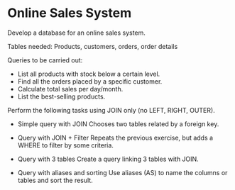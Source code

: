 # Online Sales System

Develop a database for an online sales system.

Tables needed:
Products, customers, orders, order details

Queries to be carried out:

- List all products with stock below a certain level.
- Find all the orders placed by a specific customer.
- Calculate total sales per day/month.
- List the best-selling products.

Perform the following tasks using JOIN only (no LEFT, RIGHT, OUTER).

- Simple query with JOIN
  Chooses two tables related by a foreign key.

- Query with JOIN + Filter
  Repeats the previous exercise, but adds a WHERE to filter by some criteria.

- Query with 3 tables
  Create a query linking 3 tables with JOIN.

- Query with aliases and sorting
  Use aliases (AS) to name the columns or tables and sort the result.
